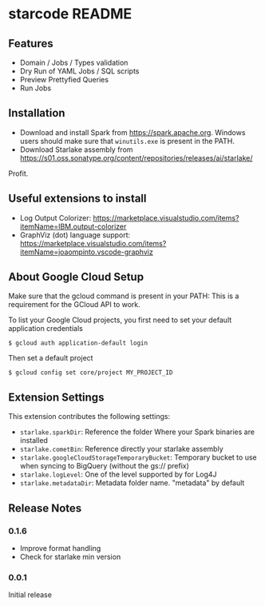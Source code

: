 # starcode README

## Features

* Domain / Jobs / Types validation
* Dry Run of YAML Jobs / SQL scripts
* Preview Prettyfied Queries
* Run Jobs

## Installation

* Download and install Spark from https://spark.apache.org. Windows users should make sure that `winutils.exe` is present in the PATH.
* Download Starlake assembly from https://s01.oss.sonatype.org/content/repositories/releases/ai/starlake/

Profit.

## Useful extensions to install

* Log Output Colorizer: https://marketplace.visualstudio.com/items?itemName=IBM.output-colorizer
* GraphViz (dot) language support: https://marketplace.visualstudio.com/items?itemName=joaompinto.vscode-graphviz

## About Google Cloud Setup

Make sure that the gcloud command is present in your PATH: This is a requirement for the GCloud API to work.


To list your Google Cloud projects, you first need to set your default application credentials

`$ gcloud auth application-default login`

Then set a default project 

`$ gcloud config set core/project MY_PROJECT_ID` 


## Extension Settings

This extension contributes the following settings:

* `starlake.sparkDir`: Reference the folder Where your Spark binaries are installed
* `starlake.cometBin`: Reference directly your starlake assembly
* `starlake.googleCloudStorageTemporaryBucket`: Temporary bucket to use when syncing to BigQuery (without the gs:// prefix)
* `starlake.logLevel`: One of the level supported by for Log4J
* `starlake.metadataDir`: Metadata folder name. "metadata" by default

## Release Notes

### 0.1.6

- Improve format handling
- Check for starlake min version

### 0.0.1

Initial release
